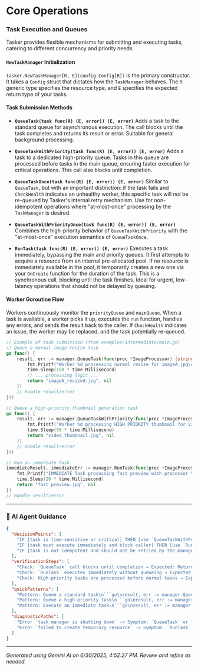# Core Operations

### Task Execution and Queues
Tasker provides flexible mechanisms for submitting and executing tasks, catering to different concurrency and priority needs.

#### `NewTaskManager` Initialization
`tasker.NewTaskManager[R, E](config Config[R])` is the primary constructor. It takes a `Config` struct that dictates how the `TaskManager` behaves. The `R` generic type specifies the resource type, and `E` specifies the expected return type of your tasks.

#### Task Submission Methods

*   **`QueueTask(task func(R) (E, error)) (E, error)`**
    Adds a task to the standard queue for asynchronous execution. The call blocks until the task completes and returns its result or error. Suitable for general background processing.

*   **`QueueTaskWithPriority(task func(R) (E, error)) (E, error)`**
    Adds a task to a dedicated high-priority queue. Tasks in this queue are processed before tasks in the main queue, ensuring faster execution for critical operations. This call also blocks until completion.

*   **`QueueTaskOnce(task func(R) (E, error)) (E, error)`**
    Similar to `QueueTask`, but with an important distinction: if the task fails and `CheckHealth` indicates an unhealthy worker, this specific task will *not* be re-queued by Tasker's internal retry mechanism. Use for non-idempotent operations where "at-most-once" processing by the `TaskManager` is desired.

*   **`QueueTaskWithPriorityOnce(task func(R) (E, error)) (E, error)`**
    Combines the high-priority behavior of `QueueTaskWithPriority` with the "at-most-once" execution semantics of `QueueTaskOnce`.

*   **`RunTask(task func(R) (E, error)) (E, error)`**
    Executes a task immediately, bypassing the main and priority queues. It first attempts to acquire a resource from an internal pre-allocated pool. If no resource is immediately available in the pool, it temporarily creates a new one via your `OnCreate` function for the duration of the task. This is a synchronous call, blocking until the task finishes. Ideal for urgent, low-latency operations that should not be delayed by queuing.

#### Worker Goroutine Flow
Workers continuously monitor the `priorityQueue` and `mainQueue`. When a task is available, a worker picks it up, executes the `run` function, handles any errors, and sends the result back to the caller. If `CheckHealth` indicates an issue, the worker may be replaced, and the task potentially re-queued.

```go
// Example of task submission (from examples/intermediate/main.go)
// Queue a normal image resize task
go func() {
    result, err := manager.QueueTask(func(proc *ImageProcessor) (string, error) {
        fmt.Printf("Worker %d processing normal resize for imageA.jpg\n", proc.ID)
        time.Sleep(150 * time.Millisecond)
        // ... processing logic ...
        return "imageA_resized.jpg", nil
    })
    // Handle result/error
}()

// Queue a high-priority thumbnail generation task
go func() {
    result, err := manager.QueueTaskWithPriority(func(proc *ImageProcessor) (string, error) {
        fmt.Printf("Worker %d processing HIGH PRIORITY thumbnail for video.mp4\n", proc.ID)
        time.Sleep(50 * time.Millisecond)
        return "video_thumbnail.jpg", nil
    })
    // Handle result/error
}()

// Run an immediate task
immediateResult, immediateErr := manager.RunTask(func(proc *ImageProcessor) (string, error) {
    fmt.Printf("IMMEDIATE Task processing fast preview with processor %d\n", proc.ID)
    time.Sleep(20 * time.Millisecond)
    return "fast_preview.jpg", nil
})
// Handle result/error
```

---
### 🤖 AI Agent Guidance

```json
{
  "decisionPoints": [
    "IF [task is time-sensitive or critical] THEN [use `QueueTaskWithPriority` or `RunTask`] ELSE [use `QueueTask`]",
    "IF [task must execute immediately and block caller] THEN [use `RunTask`] ELSE [use `QueueTask` or `QueueTaskWithPriority`]",
    "IF [task is not idempotent and should not be retried by the manager on health failure] THEN [use `QueueTaskOnce` or `QueueTaskWithPriorityOnce`] ELSE [use `QueueTask` or `QueueTaskWithPriority`]"
  ],
  "verificationSteps": [
    "Check: `QueueTask` call blocks until completion → Expected: Return value or error is received after task function finishes.",
    "Check: `RunTask` executes immediately without queueing → Expected: Resource acquisition and execution begin synchronously.",
    "Check: High-priority tasks are processed before normal tasks → Expected: `QueueTaskWithPriority` results appear faster than `QueueTask` results under load."
  ],
  "quickPatterns": [
    "Pattern: Queue a standard task\n```go\nresult, err := manager.QueueTask(func(res *MyResource) (string, error) {\n    // Task logic here\n    return \"Success\", nil\n})\nif err != nil { /* handle error */ }\n```",
    "Pattern: Queue a high-priority task\n```go\nresult, err := manager.QueueTaskWithPriority(func(res *MyResource) (string, error) {\n    // Priority task logic here\n    return \"High Priority Success\", nil\n})\nif err != nil { /* handle error */ }\n```",
    "Pattern: Execute an immediate task\n```go\nresult, err := manager.RunTask(func(res *MyResource) (string, error) {\n    // Immediate task logic here\n    return \"Immediate Success\", nil\n})\nif err != nil { /* handle error */ }\n```"
  ],
  "diagnosticPaths": [
    "Error `task manager is shutting down` -> Symptom: `QueueTask` or `RunTask` returns an error immediately -> Check: Verify the `TaskManager` has not been stopped or killed -> Fix: Only submit tasks while `TaskManager` is active.",
    "Error `failed to create temporary resource` -> Symptom: `RunTask` fails without executing the task function -> Check: Review `Config.OnCreate` for errors or blocking operations -> Fix: Ensure `OnCreate` is reliable and non-blocking."
  ]
}
```

---
*Generated using Gemini AI on 6/30/2025, 4:52:27 PM. Review and refine as needed.*